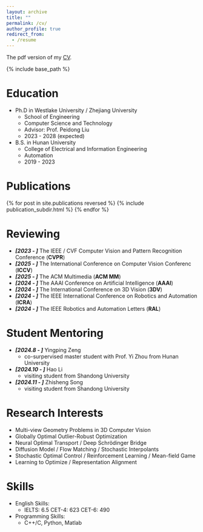 ```yaml
---
layout: archive
title: ""
permalink: /cv/
author_profile: true
redirect_from:
  - /resume
---
```


The pdf version of my [CV](https://bangyan101.github.io/files/cv.pdf). 

{% include base_path %}

Education
======
* Ph.D in Westlake University / Zhejiang University
  * School of Engineering
  * Computer Science and Technology
  * Advisor: Prof. Peidong Liu
  * 2023 - 2028 (expected)
* B.S. in Hunan University
  * College of Electrical and Information Engineering
  * Automation
  * 2019 - 2023

Publications
======
<style style="text/css"> .hoverTable{ width:85%; border-collapse:collapse; border: 0px; } .hoverTable td{ padding:7px; border:#4e95f4 0px solid; } /* Define the default color for all the table rows */ .hoverTable tr{} /* Define the hover highlight color for the table row */ .hoverTable tr:hover { background-color: #f7f7f7; } </style> {% for post in site.publications reversed %} {% include publication_subdir.html %} {% endfor %}



 
  
Reviewing
======
* ***[2023 - ]*** The IEEE / CVF Computer Vision and Pattern Recognition Conference (**CVPR**)
* ***[2025 - ]*** The International Conference on Computer Vision Conferenc (**ICCV**)
* ***[2025 - ]*** The ACM Multimedia (**ACM MM**)
* ***[2024 - ]*** The AAAI Conference on Artificial Intelligence (**AAAI**)
* ***[2024 - ]*** The International Conference on 3D Vision (**3DV**)
* ***[2024 - ]*** The IEEE International Conference on Robotics and Automation (**ICRA**)
* ***[2024 - ]*** The IEEE Robotics and Automation Letters (**RAL**)


Student Mentoring
======
* ***[2024.8 - ]*** Yingping Zeng
  * co-surpervised master student with Prof. Yi Zhou from Hunan University
* ***[2024.10 - ]*** Hao Li
  * visiting student from Shandong University  
* ***[2024.11 - ]*** Zhisheng Song
  * visiting student from Shandong University  


Research Interests
======
* Multi-view Geometry Problems in 3D Computer Vision
* Globally Optimal Outlier-Robust Optimization
* Neural Optimal Transport / Deep Schrödinger Bridge
* Diffusion Model / Flow Matching / Stochastic Interpolants
* Stochastic Optimal Control / Reinforcement Learning / Mean-field Game 
* Learning to Optimize / Representation Alignment 

Skills
======
* English Skills:
  * IELTS: 6.5  CET-4: 623 CET-6: 490
* Programming Skills:
  * C++/C, Python, Matlab
